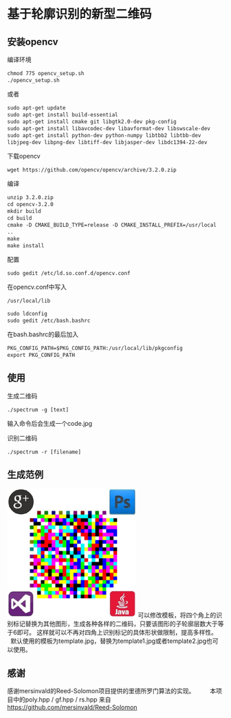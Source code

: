 基于轮廓识别的新型二维码   
==================== 
安装opencv
---------
编译环境
```
chmod 775 opencv_setup.sh
./opencv_setup.sh
```
或者
```
sudo apt-get update
sudo apt-get install build-essential
sudo apt-get install cmake git libgtk2.0-dev pkg-config
sudo apt-get install libavcodec-dev libavformat-dev libswscale-dev
sudo apt-get install python-dev python-numpy libtbb2 libtbb-dev libjpeg-dev libpng-dev libtiff-dev libjasper-dev libdc1394-22-dev
```   
下载opencv
```
wget https://github.com/opencv/opencv/archive/3.2.0.zip
```
编译
```
unzip 3.2.0.zip
cd opencv-3.2.0
mkdir build
cd build
cmake -D CMAKE_BUILD_TYPE=release -D CMAKE_INSTALL_PREFIX=/usr/local ..
make
make install
```
配置
```
sudo gedit /etc/ld.so.conf.d/opencv.conf
```
在opencv.conf中写入
```
/usr/local/lib
```
        
```
sudo ldconfig
sudo gedit /etc/bash.bashrc
```
在bash.bashrc的最后加入
```
PKG_CONFIG_PATH=$PKG_CONFIG_PATH:/usr/local/lib/pkgconfig
export PKG_CONFIG_PATH
```
使用
-----------------
生成二维码   
```
./spectrum -g [text]
```
输入命令后会生成一个code.jpg

识别二维码
```
./spectrum -r [filename]
```
生成范例
------------- 
<img src="https://github.com/Borelset/spectrum/blob/master/code.jpg" width = "300" height = "300" />   
可以修改模板，将四个角上的识别标记替换为其他图形，生成各种各样的二维码，只要该图形的子轮廓层数大于等于6即可。
这样就可以不再对四角上识别标记的具体形状做限制，提高多样性。    
默认使用的模板为template.jpg，替换为template1.jpg或者template2.jpg也可以使用。   
   
感谢
---------------
感谢mersinvald的Reed-Solomon项目提供的里德所罗门算法的实现。        
本项目中的poly.hpp / gf.hpp / rs.hpp 来自       
https://github.com/mersinvald/Reed-Solomon
